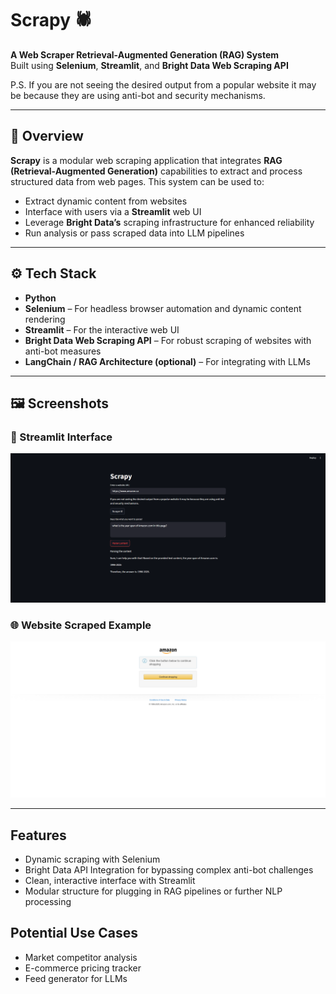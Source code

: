 # Scrapy 🕷️

**A Web Scraper Retrieval-Augmented Generation (RAG) System**  
Built using **Selenium**, **Streamlit**, and **Bright Data Web Scraping API**

P.S. If you are not seeing the desired output from a popular website it may be because they are using anti-bot and security mechanisms.

---

## 📌 Overview

**Scrapy** is a modular web scraping application that integrates **RAG (Retrieval-Augmented Generation)** capabilities to extract and process structured data from web pages. This system can be used to:
- Extract dynamic content from websites
- Interface with users via a **Streamlit** web UI
- Leverage **Bright Data’s** scraping infrastructure for enhanced reliability
- Run analysis or pass scraped data into LLM pipelines

---

## ⚙️ Tech Stack

- **Python**
- **Selenium** – For headless browser automation and dynamic content rendering
- **Streamlit** – For the interactive web UI
- **Bright Data Web Scraping API** – For robust scraping of websites with anti-bot measures
- **LangChain / RAG Architecture (optional)** – For integrating with LLMs

---

## 🖼️ Screenshots

### 🔧 Streamlit Interface
![Streamlit Interface](Test.png)

### 🌐 Website Scraped Example
![Scraped Page](page.png)

---

## Features
- Dynamic scraping with Selenium
- Bright Data API Integration for bypassing complex anti-bot challenges
- Clean, interactive interface with Streamlit
- Modular structure for plugging in RAG pipelines or further NLP processing

## Potential Use Cases
- Market competitor analysis
- E-commerce pricing tracker
- Feed generator for LLMs
